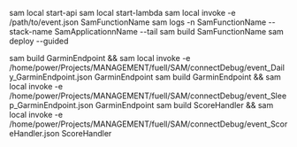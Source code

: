  sam local start-api
 sam local start-lambda
 sam local invoke -e /path/to/event.json SamFunctionName
 sam logs -n SamFunctionName --stack-name SamApplicationnName --tail
 sam build SamFunctionName
 sam deploy --guided

 
 sam build GarminEndpoint && sam local invoke -e /home/power/Projects/MANAGEMENT/fuell/SAM/connectDebug/event_Daily_GarminEndpoint.json GarminEndpoint
 sam build GarminEndpoint && sam local invoke -e /home/power/Projects/MANAGEMENT/fuell/SAM/connectDebug/event_Sleep_GarminEndpoint.json GarminEndpoint
 sam build ScoreHandler && sam local invoke -e /home/power/Projects/MANAGEMENT/fuell/SAM/connectDebug/event_ScoreHandler.json ScoreHandler
